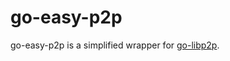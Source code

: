 # go-easy-p2p
go-easy-p2p is a simplified wrapper for [go-libp2p](https://github.com/libp2p/go-libp2p).
